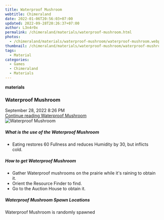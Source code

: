 ```yaml
---
title: Waterproof Mushroom
webtitle: Chimeraland
date: 2022-01-06T20:56:03+07:00
updated: 2022-09-28T20:26:37+07:00
author: L3n4r0x
permalink: /chimeraland/materials/waterproof-mushroom.html
photos:
  - /chimeraland/materials/waterproof-mushroom/waterproof-mushroom.webp
thumbnail: /chimeraland/materials/waterproof-mushroom/waterproof-mushroom.webp
tags:
  - Material
categories:
  - Games
  - Chimeraland
  - Materials
---
```


<section id="bootstrap-wrapper">
  <link
    rel="stylesheet"
    href="https://cdn.statically.io/gh/dimaslanjaka/Web-Manajemen/40ac3225/css/bootstrap-4.5-wrapper.css"
  />
  <div
    class="row g-0 border rounded overflow-hidden flex-md-row mb-4 shadow-sm position-relative"
  >
    <div class="col p-4 d-flex flex-column position-static">
      <strong class="d-inline-block mb-2 text-success">materials</strong>
      <h3 class="mb-0">Waterproof Mushroom</h3>
      <div class="mb-1 text-muted">September 28, 2022 8:26 PM</div>
      <a href="#" class="stretched-link d-none"
        >Continue reading Waterproof Mushroom</a
      >
    </div>
    <div class="col-auto d-none d-lg-block">
      <img
        src="/chimeraland/materials/waterproof-mushroom/waterproof-mushroom.webp"
        alt="Waterproof Mushroom"
      />
    </div>
  </div>
  <div class="row">
    <div class="col-lg-6 col-12 mb-2">
      <div class="card">
        <div class="card-body">
          <h5 class="card-title">What is the use of the Waterproof Mushroom</h5>
          <div class="card-text">
            <ul>
              <li>
                Eating restores 60 Fullness and reduces Humidity by 30, but
                inflicts cold.
              </li>
            </ul>
          </div>
        </div>
      </div>
    </div>
    <div class="col-lg-6 col-12 mb-2">
      <div class="card">
        <div class="card-body">
          <h5 class="card-title">How to get Waterproof Mushroom</h5>
          <div class="card-text">
            <ul>
              <li>
                Gather Waterproof mushrooms on the prairie while it&#x27;s
                raining to obtain it.
              </li>
              <li>Orient the Resource Finder to find.</li>
              <li>Go to the Auction House to obtain it.</li>
            </ul>
          </div>
        </div>
      </div>
    </div>
    <div class="col-12 mb-2">
      <h5>Waterproof Mushroom Spawn Locations</h5>
      <p>Waterproof Mushroom is randomly spawned</p>
    </div>
  </div>
</section>